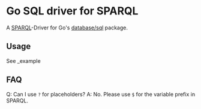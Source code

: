 # Go SQL driver for SPARQL

A [SPARQL](https://www.w3.org/TR/sparql11-protocol/)-Driver for Go's [database/sql](https://golang.org/pkg/database/sql/) package.

## Usage

See _example

## FAQ

Q: Can I use `?` for placeholders?
A: No. Please use `$` for the variable prefix in SPARQL.
